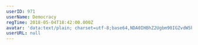 ```yaml
---
userID: 971
userName: Democracy
regTime: 2018-05-04T18:42:00.000Z
avatar: 'data:text/plain; charset=utf-8;base64,NDA0IHBhZ2Ugbm90IGZvdW5kCg=='
userURL: null
---
```



